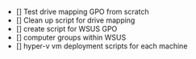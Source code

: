  - [] Test drive mapping GPO from scratch
 - [] Clean up script for drive mapping
 - [] create script for WSUS GPO
 - [] computer groups within WSUS
 - [] hyper-v vm deployment scripts for each machine
